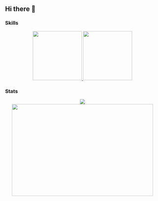 ## Hi there 👋

### Skills
<p align="center">
  <a href="https://skillicons.dev">
    <img src="https://skillicons.dev/icons?i=git,react,javascript,python" height="160" margin="10px"/>
    <img src="https://skillicons.dev/icons?i=ai,ps,sequelize,flask" height="160" margin="10px"/>
  </a>
</p>


### Stats
<div href="https://github.com/versayce/github-readme-stats" align="center">
  <img align="center" src="https://github-readme-stats.vercel.app/api?username=versayce&show_icons=true&theme=radical" />
</div>

<div href="https://github.com/versayce/github-readme-stats" align="center">
  <img width="460" height="300" src="https://github-readme-stats.vercel.app/api/top-langs/?username=anuraghazra&layout=compact&theme=radical">
</div>
<!--
**Versayce/versayce** is a ✨ _special_ ✨ repository because its `README.md` (this file) appears on your GitHub profile.

Here are some ideas to get you started:

- 🔭 I’m currently working on ...
- 🌱 I’m currently learning ...
- 👯 I’m looking to collaborate on ...
- 🤔 I’m looking for help with ...
- 💬 Ask me about ...
- 📫 How to reach me: ...
- 😄 Pronouns: ...
- ⚡ Fun fact: ...
-->
